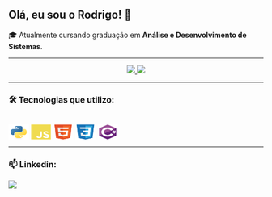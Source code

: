 ## Olá, eu sou o Rodrigo! 👋

🎓 Atualmente cursando graduação em **Análise e Desenvolvimento de Sistemas**.  

---

<div align="center">
  <a href="https://github.com/rodrigo-lombezzi/">
    <img height="165em" src="https://github-readme-stats.vercel.app/api?username=rodrigo-lombezzi&show_icons=true&theme=dark&include_all_commits=true&count_private=true"/>
    <img height="165em" src="https://github-readme-stats.vercel.app/api/top-langs/?username=rodrigo-lombezzi&layout=compact&langs_count=7&theme=dark"/>
  </a>
</div>

---

### 🛠️ Tecnologias que utilizo:

<div style="display: inline_block"><br>
  <img align="center" alt="Python logo" height="30" width="40" src="https://raw.githubusercontent.com/devicons/devicon/master/icons/python/python-original.svg">
  <img align="center" alt="JavaScript logo" height="30" width="40" src="https://raw.githubusercontent.com/devicons/devicon/master/icons/javascript/javascript-plain.svg">
  <img align="center" alt="HTML logo" height="30" width="40" src="https://raw.githubusercontent.com/devicons/devicon/master/icons/html5/html5-original.svg">
  <img align="center" alt="CSS logo" height="30" width="40" src="https://raw.githubusercontent.com/devicons/devicon/master/icons/css3/css3-original.svg">
  <img align="center" alt="C# logo" height="30" width="40" src="https://raw.githubusercontent.com/devicons/devicon/master/icons/csharp/csharp-original.svg">
</div>

---

### 📫 Linkedin:

<div> 
  <a href="https://www.linkedin.com" target="_blank">
    <img src="https://img.shields.io/badge/-LinkedIn-%230077B5?style=for-the-badge&logo=linkedin&logoColor=white" target="_blank">
  </a>  
</div>
